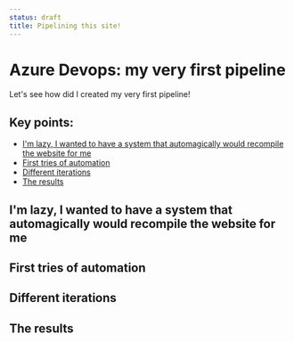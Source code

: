 ```yaml
---
status: draft
title: Pipelining this site!
---
```

# Azure Devops: my very first pipeline

Let's see how did I created my very first pipeline!

## Key points:
* [I'm lazy, I wanted to have a system that automagically would recompile the website for me](#im-lazy-i-wanted-to-have-a-system-that-automagically-would-recompile-the-website-for-me)
* [First tries of automation](#first-tries-of-automation)
* [Different iterations](#different-iterations)
* [The results](#the-results)

## I'm lazy, I wanted to have a system that automagically would recompile the website for me 

## First tries of automation

## Different iterations

## The results